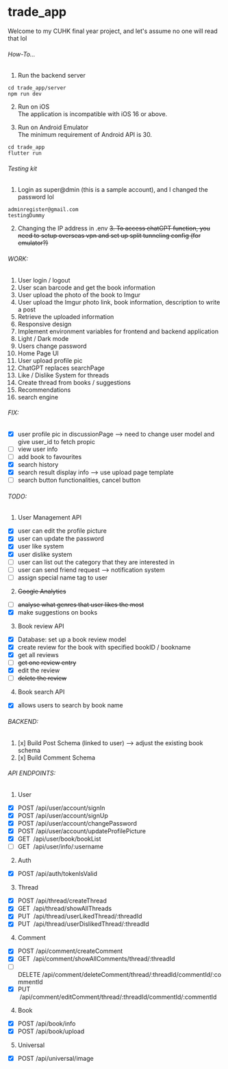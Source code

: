# trade_app
Welcome to my CUHK final year project, and let's assume no one will read that lol

###### How-To...
1. Run the backend server
```
cd trade_app/server
npm run dev
```
2. Run on iOS\
The application is incompatible with iOS 16 or above.

3. Run on Android Emulator\
The minimum requirement of Android API is 30.
```
cd trade_app
flutter run
```

###### Testing kit
1. Login as super@dmin (this is a sample account), and I changed the password lol
```
adminregister@gmail.com
testingDummy
```
2. Changing the IP address in .env
~~3. To access chatGPT function, you need to setup overseas vpn and set up split tunneling config (for emulator?)~~

###### WORK:
1. User login / logout
2. User scan barcode and get the book information
3. User upload the photo of the book to Imgur
4. User upload the Imgur photo link, book information, description to write a post
5. Retrieve the uploaded information
6. Responsive design
7. Implement environment variables for frontend and backend application
8. Light / Dark mode
9. Users change password
10. Home Page UI
11. User upload profile pic
12. ChatGPT replaces searchPage
13. Like / Dislike System for threads
14. Create thread from books / suggestions
15. Recommendations
16. search engine

###### FIX:
- [x] user profile pic in discussionPage --> need to change user model and give user_id to fetch propic
- [ ] view user info
- [ ] add book to favourites
- [x] search history
- [x] search result display info --> use upload page template
- [ ] search button functionalities, cancel button

###### TODO: 
1. User Management API
- [x] user can edit the profile picture
- [x] user can update the password
- [x] user like system
- [x] user dislike system
- [ ] user can list out the category that they are interested in
- [ ] user can send friend request --> notification system
- [ ] assign special name tag to user 
2. ~~Google Analytics~~ 
- [ ] ~~analyse what genres that user likes the most~~
- [x] make suggestions on books
3. Book review API
- [x] Database: set up a book review model
- [x] create review for the book with specified bookID / bookname
- [x] get all reviews
- [ ] ~~get one review entry~~
- [x] edit the review
- [ ] ~~delete the review~~
4. Book search API
- [x] allows users to search by book name

###### BACKEND:
1. [x] Build Post Schema (linked to user) --> adjust the existing book schema
2. [x] Build Comment Schema

###### API ENDPOINTS:
1. User
- [x] POST&nbsp;/api/user/account/signIn
- [x] POST&nbsp;/api/user/account/signUp
- [x] POST&nbsp;/api/user/account/changePassword
- [x] POST&nbsp;/api/user/account/updateProfilePicture
- [x] GET &nbsp;/api/user/book/bookList
- [ ] GET &nbsp;/api/user/info/:username

2. Auth
- [x] POST&nbsp;/api/auth/tokenIsValid

3. Thread
- [x] POST&nbsp;/api/thread/createThread
- [x] GET &nbsp;/api/thread/showAllThreads
- [x] PUT &nbsp;/api/thread/userLikedThread/:threadId
- [x] PUT &nbsp;/api/thread/userDislikedThread/:threadId

4. Comment
- [x] POST&nbsp;/api/comment/createComment
- [x] GET &nbsp;/api/comment/showAllComments/thread/:threadId
- [ ] DELETE&nbsp;/api/comment/deleteComment/thread/:threadId/commentId/:commentId
- [x] PUT &nbsp;/api/comment/editComment/thread/:threadId/commentId/:commentId

4. Book
- [x] POST&nbsp;/api/book/info
- [x] POST&nbsp;/api/book/upload

5. Universal
- [x] POST&nbsp;/api/universal/image